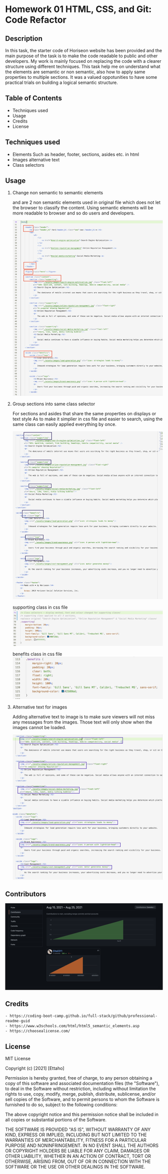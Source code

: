 # Homework 01 HTML, CSS, and Git: Code Refactor

## Description

In this task, the starter code of Horiseon website has been provided and the main purpose of the task is to make the code readable to public and other developers.
My work is mainly focused on replacing the code with a clearer structure using different techniques.
This task help me on understand what the elements are semantic or non semantic, also how to apply same properties to multiple sections.
It was a valued oppotunities to have some practical trials on building a logical semantic structure.

## Table of Contents

   - Techniques used
   - Usage
   - Credits
   - License

## Techniques used

   - Elements Such as header, footer, sections, asides etc. in html
   - Images alternative text
   - Class selectors

## Usage

1. Change non semantic to semantic elements

   <div> and <span> are 2 non semantic elements used in original file which does not let the browser to classify the content.
   Using semantic elements will be more readable to browser and so do users and developers.
   
   ![sementic elements highlighted with red box](./RMimages/semantic-elements.png)

2. Group sections into same class selector

   For sections and asides that share the same properties on displays or text style
   As to make it simplier in css file and easier to search, using the same class can easily applied everything by once.

     ![supporting class & benefits, logo class highlighted with black box](./RMimages/grouped-class.png)

     supporting class in css file
     ![supporting class in css file](./RMimages/supporting-class.png)

     benefits class in css file
     ![benefits class in css file](./RMimages/benefits-class.png)

3. Alternative text for images

    Adding alternative text to image is to make sure viewers will not miss any messages from the images.
    Those text will only show when the images cannot be loaded.
    
     ![alternative text highlighted in purple box](./RMimages/image-alt-text.png)

## Contributors

![supporting class & benefits, logo class highlighted with black box](./RMimages/contributors.png)

## Credits
    - https://coding-boot-camp.github.io/full-stack/github/professional-readme-guid
    - https://www.w3schools.com/html/html5_semantic_elements.asp
    - https://choosealicense.com/
    
## License
MIT License

Copyright (c) [2021] [Ettaho]

Permission is hereby granted, free of charge, to any person obtaining a copy
of this software and associated documentation files (the "Software"), to deal
in the Software without restriction, including without limitation the rights
to use, copy, modify, merge, publish, distribute, sublicense, and/or sell
copies of the Software, and to permit persons to whom the Software is
furnished to do so, subject to the following conditions:

The above copyright notice and this permission notice shall be included in all
copies or substantial portions of the Software.

THE SOFTWARE IS PROVIDED "AS IS", WITHOUT WARRANTY OF ANY KIND, EXPRESS OR
IMPLIED, INCLUDING BUT NOT LIMITED TO THE WARRANTIES OF MERCHANTABILITY,
FITNESS FOR A PARTICULAR PURPOSE AND NONINFRINGEMENT. IN NO EVENT SHALL THE
AUTHORS OR COPYRIGHT HOLDERS BE LIABLE FOR ANY CLAIM, DAMAGES OR OTHER
LIABILITY, WHETHER IN AN ACTION OF CONTRACT, TORT OR OTHERWISE, ARISING FROM,
OUT OF OR IN CONNECTION WITH THE SOFTWARE OR THE USE OR OTHER DEALINGS IN THE
SOFTWARE.
